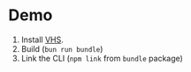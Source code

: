 # Demo

1. Install [VHS](https://github.com/charmbracelet/vhs).
2. Build (`bun run bundle`)
3. Link the CLI (`npm link` from `bundle` package)
